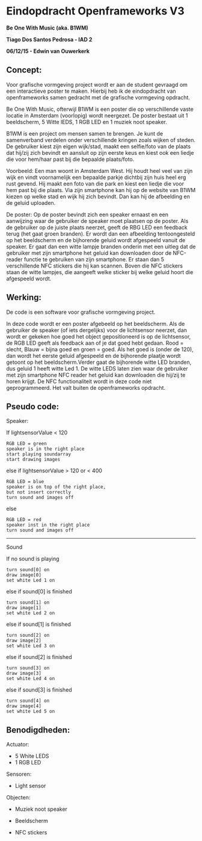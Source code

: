 # Eindopdracht Openframeworks V3 #

**Be One With Music (aka. B1WM)**

**Tiago Dos Santos Pedrosa - IAD 2**

**06/12/15 - Edwin van Ouwerkerk**



## Concept: ##
Voor grafische vormgeving project wordt er aan de student gevraagd om een interactieve poster te maken.
Hierbij heb ik de eindopdracht van openframeworks samen gedracht met de grafische vormgeving opdracht.

Be One With Music, ofterwijl B1WM is een poster die op verschillende vaste locatie in Amsterdam (voorlopig) wordt neergezet. De poster bestaat uit 1 beeldscherm, 5 Witte lEDS, 1 RGB LED en 1 muziek noot speaker.

B1WM is een project om mensen samen te brengen. Je kunt de samenverband verdelen onder verschillende kringen zoals wijken of steden. De gebruiker kiest zijn eigen wijk/stad, maakt een selfie/foto van de plaats dat hij/zij zich bevindt en aansluit op zijn eerste keus en kiest ook een liedje die voor hem/haar past bij die bepaalde plaats/foto.

Voorbeeld:
Een man woont in Amsterdam West. Hij houdt heel veel van zijn wijk en vindt voornamelijk een bepaalde parkje dichtbij zijn huis heel erg rust gevend. Hij maakt een foto van die park en kiest een liedje die voor hem past bij die plaats. Via zijn smartphone kan hij op de website van B1WM kiezen op welke stad en wijk hij zich bevindt. Dan kan hij de afbeelding en de geluid uploaden.

De poster:
Op de poster bevindt zich een speaker ernaast en een aanwijzing waar de gebruiker de speaker moet plaatsen op de poster. Als de gebruiker op de juiste plaats neerzet, geeft de RBG LED een feedback terug (het gaat groen branden). Er wordt dan een afbeelding tentoongesteld op het beeldscherm en de bijhorende geluid wordt afgespeeld vanuit de speaker. Er gaat dan een witte lampje branden onderin met een uitleg dat de gebruiker met zijn smartphone het geluid kan downloaden door de NFC-reader functie te gebruiken van zijn smartphone. Er staan dan 5 verschillende NFC stickers die hij kan scannen.
Boven die NFC stickers staan de witte lampjes, die aangeeft welke sticker bij welke geluid hoort die afgespeeld wordt.


## Werking: ##

De code is een software voor grafische vormgeving project.

In deze code wordt er een poster afgebeeld op het beeldscherm. Als de gebruiker de speaker (of iets dergelijks) voor de lichtsensor
neerzet, dan wordt er gekeken hoe goed het object gepositioneerd is op de lichtsensor, de RGB LED geeft als feedback aan of je dat goed hebt gedaan.
Rood = slecht, Blauw = bijna goed en groen = goed. Als het goed is (onder de 120), dan wordt het eerste geluid afgespeeld en de bijhorende plaatje wordt getoont op het beeldscherm.Verder gaat de bijhorende witte LED branden, dus geluid 1 heeft witte Led 1. De witte LEDS laten zien waar de gebruiker met zijn smartphone NFC reader het geluid kan downloaden die hij/zij te horen krijgt. De NFC functionaliteit wordt in deze code niet geprogrammeerd. Het valt buiten de openframeworks opdracht.


## Pseudo code: ##

Speaker:

If lightsensorValue < 120

	RGB LED = green
	speaker is in the right place
	start playing soundarray
	start drawing images

else if lightsensorValue > 120 or < 400

	RGB LED = blue
	speaker is on top of the right place,
	but not insert correctly
	turn sound and images off

else

	RGB LED = red
	speaker inst in the right place
	turn sound and images off

-----------------------------------------------------------------------------

Sound

If no sound is playing

	turn sound[0] on
	draw image[0]
	set white Led 1 on

else if sound[0] is finished

	turn sound[1] on
	draw image[1]
	set white Led 2 on

else if sound[1] is finished

	turn sound[2] on
	draw image[2]
	set white Led 3 on

else if sound[2] is finished

	turn sound[3] on
	draw image[3]
	set white Led 4 on

else if sound[3] is finished

	turn sound[4] on
	draw image[4]
	set white Led 5 on




## Benodigdheden: ##

 Actuator:
 
- 5 White LEDS
- 1 RGB LED

Sensoren:

- Light sensor


Objecten:

- Muziek noot speaker

- Beeldscherm

- NFC stickers


